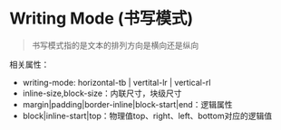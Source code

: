 # Writing Mode (书写模式)

> 书写模式指的是文本的排列方向是横向还是纵向

相关属性：
- writing-mode: horizontal-tb | vertital-lr | vertical-rl
- inline-size,block-size：内联尺寸，块级尺寸
- margin|padding|border-inline|block-start|end：逻辑属性
- block|inline-start|top：物理值top、right、left、bottom对应的逻辑值
